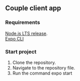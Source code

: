 ## Couple client app

### Requirements

[Node.js LTS release](https://nodejs.org/en/). <br />
[Expo CLI](https://docs.expo.dev/get-started/installation/)

### Start project

1. Clone the repository.
2. Navigate to the repository file.
3. Run the command expo start
